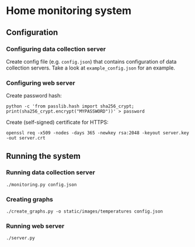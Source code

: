 # Home monitoring system

## Configuration

### Configuring data collection server

Create config file (e.g. `config.json`) that contains configuration of data
collection servers. Take a look at `example_config.json` for an example.

### Configuring web server

Create password hash:

    python -c 'from passlib.hash import sha256_crypt; print(sha256_crypt.encrypt("MYPASSWORD"))' > password

Create (self-signed) certificate for HTTPS:

    openssl req -x509 -nodes -days 365 -newkey rsa:2048 -keyout server.key -out server.crt

## Running the system

### Running data collection server

    ./monitoring.py config.json

### Creating graphs

    ./create_graphs.py -o static/images/temperatures config.json

### Running web server

    ./server.py
